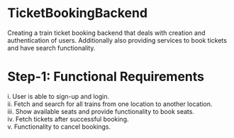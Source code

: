 ﻿# TicketBookingBackend

Creating a train ticket booking backend that deals 
with creation and authentication of users. Additionally also providing 
services to book tickets and have search functionality.

# Step-1: Functional Requirements
i. User is able to sign-up and login.  
ii. Fetch and search for all trains from one location to another location.  
iii. Show available seats and provide functionality to book seats.  
iv. Fetch tickets after successful booking.  
v. Functionality to cancel bookings.  


